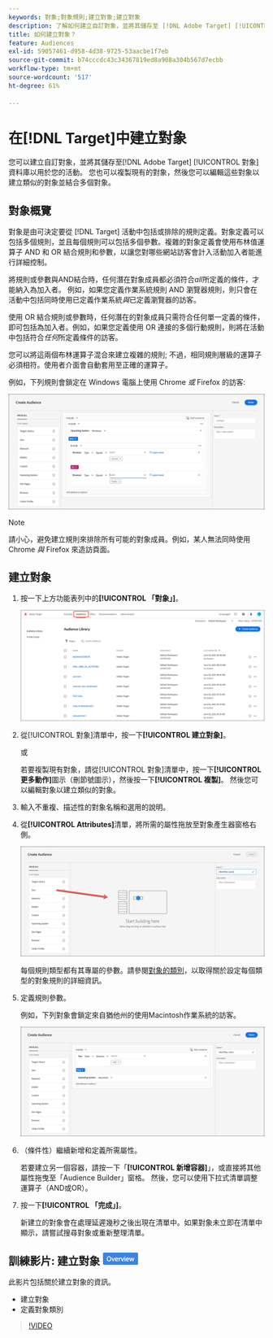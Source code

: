 ```yaml
---
keywords: 對象;對象規則;建立對象;建立對象
description: 了解如何建立自訂對象，並將其儲存至 [!DNL Adobe Target] [!UICONTROL Audiences] 資料庫以用於活動。
title: 如何建立對象？
feature: Audiences
exl-id: 59057461-d958-4d38-9725-53aacbe1f7eb
source-git-commit: b74cccdc43c34367819ed8a908a304b567d7ecbb
workflow-type: tm+mt
source-wordcount: '517'
ht-degree: 61%

---
```


# 在[!DNL Target]中建立對象

您可以建立自訂對象，並將其儲存至[!DNL Adobe Target] [!UICONTROL 對象]資料庫以用於您的活動。 您也可以複製現有的對象，然後您可以編輯這些對象以建立類似的對象並結合多個對象。

## 對象概覽

對象是由可決定要從 [!DNL Target] 活動中包括或排除的規則定義。對象定義可以包括多個規則，並且每個規則可以包括多個參數。複雜的對象定義會使用布林值運算子 AND 和 OR 結合規則和參數，以讓您對哪些網站訪客會計入活動加入者能進行詳細控制。

將規則或參數與AND結合時，任何潛在對象成員都必須符合&#x200B;*all*&#x200B;所定義的條件，才能納入為加入者。 例如，如果您定義作業系統規則 AND 瀏覽器規則，則只會在活動中包括同時使用已定義作業系統&#x200B;*與*&#x200B;已定義瀏覽器的訪客。

使用 OR 結合規則或參數時，任何潛在的對象成員只需符合任何單一定義的條件，即可包括為加入者。例如，如果您定義使用 OR 連接的多個行動規則，則將在活動中包括符合&#x200B;*任何*&#x200B;所定義條件的訪客。

您可以將這兩個布林運算子混合來建立複雜的規則; 不過，相同規則層級的運算子必須相符。使用者介面會自動套用至正確的運算子。

例如，下列規則會鎖定在 Windows 電腦上使用 Chrome *或* Firefox 的訪客:

![建立受眾](assets/audience_create.png)

>[!NOTE]
>
>請小心，避免建立規則來排除所有可能的對象成員。例如，某人無法同時使用 Chrome *與* Firefox 來造訪頁面。

## 建立對象

1. 按一下上方功能表列中的&#x200B;**[!UICONTROL 「對象」]**。

   ![](assets/audiences_list.png)

1. 從[!UICONTROL 對象]清單中，按一下&#x200B;**[!UICONTROL 建立對象]**。

   或

   若要複製現有對象，請從[!UICONTROL 對象]清單中，按一下&#x200B;**[!UICONTROL 更多動作]**&#x200B;圖示（刪節號圖示），然後按一下&#x200B;**[!UICONTROL 複製]**。 然後您可以編輯對象以建立類似的對象。

1. 輸入不重複、描述性的對象名稱和選用的說明。
1. 從&#x200B;**[!UICONTROL Attributes]**&#x200B;清單，將所需的屬性拖放至對象產生器窗格右側。

   ![拖放屬性](assets/drag-attribute.png)

   每個規則類型都有其專屬的參數。請參閱[對象的類別](/help/c-target/c-audiences/c-target-rules/target-rules.md#concept_E3A77E42F1644503A829B5107B20880D)，以取得關於設定每個類型的對象規則的詳細資訊。

1. 定義規則參數。

   例如，下列對象會鎖定來自猶他州的使用Macintosh作業系統的訪客。

   ![猶他州/麥金托什受眾](assets/adience-builder.png)

1. （條件性）繼續新增和定義所需屬性。

   若要建立另一個容器，請按一下「**[!UICONTROL 新增容器]**」，或直接將其他屬性拖曳至「Audience Builder」窗格。 然後，您可以使用下拉式清單調整運算子（AND或OR）。

1. 按一下&#x200B;**[!UICONTROL 「完成」]**。

   新建立的對象會在處理延遲幾秒之後出現在清單中。如果對象未立即在清單中顯示，請嘗試搜尋對象或重新整理清單。

## 訓練影片: 建立對象  ![概述徽章](/help/assets/overview.png)

此影片包括關於建立對象的資訊。

* 建立對象
* 定義對象類別

>[!VIDEO](https://video.tv.adobe.com/v/17392)
